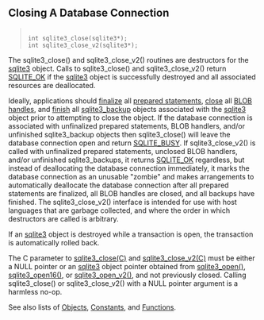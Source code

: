 ## Closing A Database Connection




> ```
> 
> int sqlite3_close(sqlite3*);
> int sqlite3_close_v2(sqlite3*);
> 
> ```



The sqlite3\_close() and sqlite3\_close\_v2() routines are destructors
for the [sqlite3](../c3ref/sqlite3.html) object.
Calls to sqlite3\_close() and sqlite3\_close\_v2() return [SQLITE\_OK](../rescode.html#ok) if
the [sqlite3](../c3ref/sqlite3.html) object is successfully destroyed and all associated
resources are deallocated.


Ideally, applications should [finalize](../c3ref/finalize.html) all
[prepared statements](../c3ref/stmt.html), [close](../c3ref/blob_close.html) all [BLOB handles](../c3ref/blob.html), and
[finish](../c3ref/backup_finish.html#sqlite3backupfinish) all [sqlite3\_backup](../c3ref/backup.html) objects associated
with the [sqlite3](../c3ref/sqlite3.html) object prior to attempting to close the object.
If the database connection is associated with unfinalized prepared
statements, BLOB handlers, and/or unfinished sqlite3\_backup objects then
sqlite3\_close() will leave the database connection open and return
[SQLITE\_BUSY](../rescode.html#busy). If sqlite3\_close\_v2() is called with unfinalized prepared
statements, unclosed BLOB handlers, and/or unfinished sqlite3\_backups,
it returns [SQLITE\_OK](../rescode.html#ok) regardless, but instead of deallocating the database
connection immediately, it marks the database connection as an unusable
"zombie" and makes arrangements to automatically deallocate the database
connection after all prepared statements are finalized, all BLOB handles
are closed, and all backups have finished. The sqlite3\_close\_v2() interface
is intended for use with host languages that are garbage collected, and
where the order in which destructors are called is arbitrary.


If an [sqlite3](../c3ref/sqlite3.html) object is destroyed while a transaction is open,
the transaction is automatically rolled back.


The C parameter to [sqlite3\_close(C)](../c3ref/close.html) and [sqlite3\_close\_v2(C)](../c3ref/close.html)
must be either a NULL
pointer or an [sqlite3](../c3ref/sqlite3.html) object pointer obtained
from [sqlite3\_open()](../c3ref/open.html), [sqlite3\_open16()](../c3ref/open.html), or
[sqlite3\_open\_v2()](../c3ref/open.html), and not previously closed.
Calling sqlite3\_close() or sqlite3\_close\_v2() with a NULL pointer
argument is a harmless no\-op.


See also lists of
 [Objects](../c3ref/objlist.html),
 [Constants](../c3ref/constlist.html), and
 [Functions](../c3ref/funclist.html).


